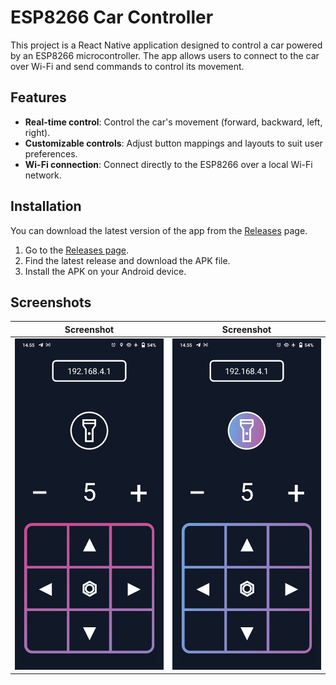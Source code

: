 # ESP8266 Car Controller

This project is a React Native application designed to control a car powered by an ESP8266 microcontroller. The app allows users to connect to the car over Wi-Fi and send commands to control its movement.

## Features

- **Real-time control**: Control the car's movement (forward, backward, left, right).
- **Customizable controls**: Adjust button mappings and layouts to suit user preferences.
- **Wi-Fi connection**: Connect directly to the ESP8266 over a local Wi-Fi network.

## Installation

You can download the latest version of the app from the [Releases](https://github.com/MasFana/NativeRobotCar/releases/tag/stable1) page.

1. Go to the [Releases page](https://github.com/MasFana/NativeRobotCar/releases).
2. Find the latest release and download the APK file.
3. Install the APK on your Android device.

## Screenshots

| Screenshot                | Screenshot                 |
|---------------------------|----------------------------|
| ![Home Screen](./screenshots/1.jpg) | ![Controls Screen](./screenshots/2.jpg) |

